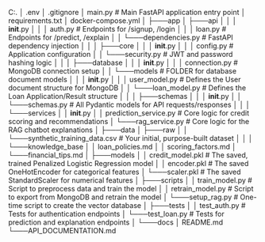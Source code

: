 C:.
│   .env
│   .gitignore
│   main.py                     # Main FastAPI application entry point
│   requirements.txt
│   docker-compose.yml
│
├───app
│   ├───api
│   │   │   __init__.py
│   │   │   auth.py             # Endpoints for /signup, /login
│   │   │   loan.py             # Endpoints for /predict, /explain
│   │   └───dependencies.py     # FastAPI dependency injection
│   │
│   ├───core
│   │   │   __init__.py
│   │   │   config.py           # Application configuration
│   │   └───security.py         # JWT and password hashing logic
│   │
│   ├───database
│   │   │   __init__.py
│   │   │   connection.py       # MongoDB connection setup
│   │   └───models              # FOLDER for database document models
│   │       │   __init__.py
│   │       │   user_model.py   # Defines the User document structure for MongoDB
│   │       └───loan_model.py   # Defines the Loan Application/Result structure
│   │
│   ├───schemas
│   │   │   __init__.py
│   │   └───schemas.py          # All Pydantic models for API requests/responses
│   │
│   └───services
│       │   __init__.py
│       │   prediction_service.py # Core logic for credit scoring and recommendations
│       └───rag_service.py        # Core logic for the RAG chatbot explanations
│
├───data
│   ├───raw
│   │   └───synthetic_training_data.csv # Your initial, purpose-built dataset
│   │
│   └───knowledge_base
│       │   loan_policies.md
│       │   scoring_factors.md
│       └───financial_tips.md
│
├───models
│   │   credit_model.pkl        # The saved, trained Penalized Logistic Regression model
│   │   encoder.pkl             # The saved OneHotEncoder for categorical features
│   └───scaler.pkl              # The saved StandardScaler for numerical features
│
├───scripts
│   │   train_model.py          # Script to preprocess data and train the model
│   │   retrain_model.py        # Script to export from MongoDB and retrain the model
│   └───setup_rag.py            # One-time script to create the vector database
│
├───tests
│   │   test_auth.py            # Tests for authentication endpoints
│   └───test_loan.py            # Tests for prediction and explanation endpoints
│
└───docs
    │   README.md
    └───API_DOCUMENTATION.md

